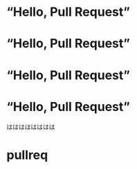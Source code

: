 # “Hello, Pull Request”
# “Hello, Pull Request”
# “Hello, Pull Request”
# “Hello, Pull Request”
はははははははは
# pullreq